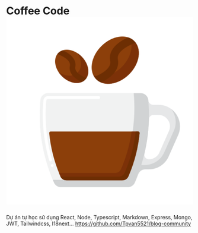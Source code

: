# Coffee Code ![Coffee](https://github.com/Tpvan5521/blog-community/blob/master/assets/icons/coffee.png?raw=true "Title")
Dự án tự học sử dụng React, Node, Typescript, Markdown, Express, Mongo, JWT, Tailwindcss, I18next...
https://github.com/Tpvan5521/blog-community
